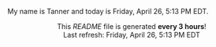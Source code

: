 My name is Tanner and today is Friday, April 26, 5:13 PM EDT.

<p align="center">This <i>README</i> file is generated <b>every 3 hours</b>!</br>Last refresh: Friday, April 26, 5:13 PM EDT<br /></p>
